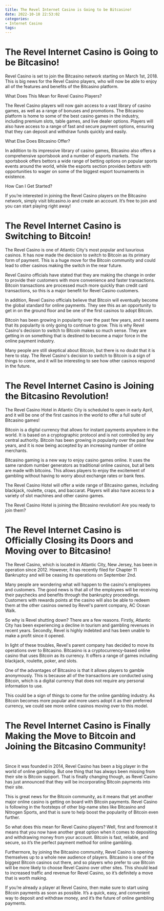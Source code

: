 ```yaml
---
title: The Revel Internet Casino is Going to be Bitcasino!
date: 2022-10-18 22:53:02
categories:
- Internet Casino
tags:
---
```



#  The Revel Internet Casino is Going to be Bitcasino!

 Revel Casino is set to join the Bitcasino network starting on March 1st, 2018. This is big news for the Revel Casino players, who will now be able to enjoy all of the features and benefits of the Bitcasino platform.

What Does This Mean for Revel Casino Players?

The Revel Casino players will now gain access to a vast library of casino games, as well as a range of bonuses and promotions. The Bitcasino platform is home to some of the best casino games in the industry, including premium slots, table games, and live dealer options. Players will also have access to a range of fast and secure payment options, ensuring that they can deposit and withdraw funds quickly and easily.

What Else Does Bitcasino Offer?

In addition to its impressive library of casino games, Bitcasino also offers a comprehensive sportsbook and a number of esports markets. The sportsbook offers bettors a wide range of betting options on popular sports events around the world, while the esports section provides bettors with opportunities to wager on some of the biggest esport tournaments in existence.

How Can I Get Started?

If you’re interested in joining the Revel Casino players on the Bitcasino network, simply visit bitcasino.io and create an account. It’s free to join and you can start playing right away!

#  The Revel Internet Casino is Switching to Bitcoin!

The Revel Casino is one of Atlantic City's most popular and luxurious casinos. It has now made the decision to switch to Bitcoin as its primary form of payment. This is a huge move for the Bitcoin community and could lead to other casinos making the switch in the near future.

Revel Casino officials have stated that they are making the change in order to provide their customers with more convenience and faster transactions. Bitcoin transactions are processed much more quickly than credit card transactions, so this is a major benefit for Revel Casino customers.

In addition, Revel Casino officials believe that Bitcoin will eventually become the global standard for online payments. They see this as an opportunity to get in on the ground floor and be one of the first casinos to adopt Bitcoin.

Bitcoin has been growing in popularity over the past few years, and it seems that its popularity is only going to continue to grow. This is why Revel Casino's decision to switch to Bitcoin makes so much sense. They are getting in on something that is destined to become a major force in the online payment industry.

Many people are still skeptical about Bitcoin, but there is no doubt that it is here to stay. The Revel Casino's decision to switch to Bitcoin is a sign of things to come, and it will be interesting to see how other casinos respond in the future.

#  The Revel Internet Casino is Joining the Bitcasino Revolution!

The Revel Casino Hotel in Atlantic City is scheduled to open in early April, and it will be one of the first casinos in the world to offer a full suite of Bitcasino games!

Bitcoin is a digital currency that allows for instant payments anywhere in the world. It is based on a cryptographic protocol and is not controlled by any central authority. Bitcoin has been growing in popularity over the past few years, and it is now being accepted by an increasing number of online merchants.

Bitcasino gaming is a new way to enjoy casino games online. It uses the same random number generators as traditional online casinos, but all bets are made with bitcoins. This allows players to enjoy the excitement of gambling without having to worry about exchange rates or bank fees.

The Revel Casino Hotel will offer a wide range of Bitcasino games, including blackjack, roulette, craps, and baccarat. Players will also have access to a variety of slot machines and other casino games.

The Revel Casino Hotel is joining the Bitcasino revolution! Are you ready to join them?

#  The Revel Internet Casino is Officially Closing its Doors and Moving over to Bitcasino!

The Revel Casino, which is located in Atlantic City, New Jersey, has been in operation since 2012. However, it has recently filed for Chapter 11 Bankruptcy and will be ceasing its operations on September 2nd.

Many people are wondering what will happen to the casino's employees and customers. The good news is that all of the employees will be receiving their paychecks and benefits through the bankruptcy proceedings. Customers with rewards points at the casino will also be able to redeem them at the other casinos owned by Revel's parent company, AC Ocean Walk.

So why is Revel shutting down? There are a few reasons. Firstly, Atlantic City has been experiencing a decline in tourism and gambling revenues in recent years. Secondly, Revel is highly indebted and has been unable to make a profit since it opened.

In light of these troubles, Revel's parent company has decided to move its operations over to Bitcasino. Bitcasino is a cryptocurrency-based online casino that uses Bitcoin as its currency. It offers a range of games including blackjack, roulette, poker, and slots.

One of the advantages of Bitcasino is that it allows players to gamble anonymously. This is because all of the transactions are conducted using Bitcoin, which is a digital currency that does not require any personal information to use.

This could be a sign of things to come for the online gambling industry. As Bitcoin becomes more popular and more users adopt it as their preferred currency, we could see more online casinos moving over to this model.

#  The Revel Internet Casino is Finally Making the Move to Bitcoin and Joining the Bitcasino Community!

#

Since it was founded in 2014, Revel Casino has been a big player in the world of online gambling. But one thing that has always been missing from their site is Bitcoin support. That is finally changing though, as Revel Casino has just announced that they will be incorporating Bitcoin payments into their site.

This is great news for the Bitcoin community, as it means that yet another major online casino is getting on board with Bitcoin payments. Revel Casino is following in the footsteps of other big-name sites like Bitcasino and Nitrogen Sports, and that is sure to help boost the popularity of Bitcoin even further.

So what does this mean for Revel Casino players? Well, first and foremost it means that you now have another great option when it comes to depositing and withdrawing money from your account. Bitcoin is fast, reliable, and secure, so it’s the perfect payment method for online gambling.

Furthermore, by joining the Bitcasino community, Revel Casino is opening themselves up to a whole new audience of players. Bitcasino is one of the biggest Bitcoin casinos out there, and so players who prefer to use Bitcoin will be more likely to choose Revel Casino over other sites. This should lead to increased traffic and revenue for Revel Casino, so it’s definitely a move that is worth making.

If you’re already a player at Revel Casino, then make sure to start using Bitcoin payments as soon as possible. It’s a quick, easy, and convenient way to deposit and withdraw money, and it’s the future of online gambling payments.